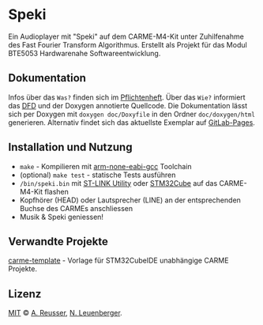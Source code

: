 # Speki

Ein Audioplayer mit "Speki" auf dem CARME-M4-Kit unter Zuhilfenahme des Fast Fourier Transform Algorithmus. Erstellt als Projekt für das Modul BTE5053 Hardwarenahe Softwareentwicklung.

## Dokumentation
Infos über das `Was?` finden sich im [Pflichtenheft](doc/Pflichtenheft.md).
Über das `Wie?` informiert das [DFD](doc/DFD/DFD.md) und der Doxygen annotierte Quellcode.
Die Dokumentation lässt sich per Doxygen mit `doxygen doc/Doxyfile` in den Ordner `doc/doxygen/html` generieren.
Alternativ findet sich das aktuellste Exemplar auf [GitLab-Pages](http://leuen4.pages.ti.bfh.ch/speki).

## Installation und Nutzung
- `make` - Kompilieren mit [arm-none-eabi-gcc](https://developer.arm.com/tools-and-software/open-source-software/developer-tools/gnu-toolchain/gnu-rm/downloads) Toolchain
- (optional) `make test` - statische Tests ausführen
- `/bin/speki.bin` mit [ST-LINK Utility](https://www.st.com/en/development-tools/stsw-link004.html) oder [STM32Cube](https://www.st.com/content/st_com/en/products/development-tools/software-development-tools/stm32-software-development-tools/stm32-programmers/stm32cubeprog.html) auf das CARME-M4-Kit flashen
- Kopfhörer (HEAD) oder Lautsprecher (LINE) an der entsprechenden Buchse des CARMEs anschliessen
- Musik & Speki geniessen!

## Verwandte Projekte
[carme-template](https://gitlab.ti.bfh.ch/jeken1/carme-template) - Vorlage für STM32CubeIDE unabhängige CARME Projekte.

## Lizenz
[MIT](LICENSE) © [A. Reusser](mailto:reusa1@bfh.ch), [N. Leuenberger](mailto:leuen4@bfh.ch).
